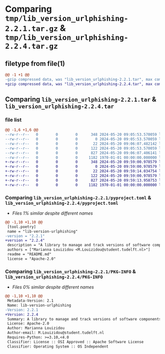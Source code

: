 # Comparing `tmp/lib_version_urlphishing-2.2.1.tar.gz` & `tmp/lib_version_urlphishing-2.2.4.tar.gz`

## filetype from file(1)

```diff
@@ -1 +1 @@
-gzip compressed data, was "lib_version_urlphishing-2.2.1.tar", max compression
+gzip compressed data, was "lib_version_urlphishing-2.2.4.tar", max compression
```

## Comparing `lib_version_urlphishing-2.2.1.tar` & `lib_version_urlphishing-2.2.4.tar`

### file list

```diff
@@ -1,6 +1,6 @@
--rw-r--r--   0        0        0      348 2024-05-20 09:05:53.570059 lib_version_urlphishing-2.2.1/README.md
--rw-r--r--   0        0        0        0 2024-05-20 09:05:53.570059 lib_version_urlphishing-2.2.1/lib_version_URLPhishing/__init__.py
--rw-r--r--   0        0        0       22 2024-05-20 09:06:07.482142 lib_version_urlphishing-2.2.1/lib_version_URLPhishing/version.py
--rw-r--r--   0        0        0      122 2024-05-20 09:05:53.570059 lib_version_urlphishing-2.2.1/lib_version_URLPhishing/version_util.py
--rw-r--r--   0        0        0      827 2024-05-20 09:06:07.406141 lib_version_urlphishing-2.2.1/pyproject.toml
--rw-r--r--   0        0        0     1182 1970-01-01 00:00:00.000000 lib_version_urlphishing-2.2.1/PKG-INFO
+-rw-r--r--   0        0        0      348 2024-05-20 09:59:00.978579 lib_version_urlphishing-2.2.4/README.md
+-rw-r--r--   0        0        0        0 2024-05-20 09:59:00.978579 lib_version_urlphishing-2.2.4/lib_version_URLPhishing/__init__.py
+-rw-r--r--   0        0        0       22 2024-05-20 09:59:14.034754 lib_version_urlphishing-2.2.4/lib_version_URLPhishing/version.py
+-rw-r--r--   0        0        0      122 2024-05-20 09:59:00.978579 lib_version_urlphishing-2.2.4/lib_version_URLPhishing/version_util.py
+-rw-r--r--   0        0        0      827 2024-05-20 09:59:13.958753 lib_version_urlphishing-2.2.4/pyproject.toml
+-rw-r--r--   0        0        0     1182 1970-01-01 00:00:00.000000 lib_version_urlphishing-2.2.4/PKG-INFO
```

### Comparing `lib_version_urlphishing-2.2.1/pyproject.toml` & `lib_version_urlphishing-2.2.4/pyproject.toml`

 * *Files 1% similar despite different names*

```diff
@@ -1,10 +1,10 @@
 [tool.poetry]
 name = "lib-version-urlphishing"
-version = "2.2.1"
+version = "2.2.4"
 description = "A library to manage and track versions of software components"
 authors = ["Marianna Louizidou <M.Louizidou@student.tudelft.nl>"]
 readme = "README.md"
 license = "Apache-2.0"
```

### Comparing `lib_version_urlphishing-2.2.1/PKG-INFO` & `lib_version_urlphishing-2.2.4/PKG-INFO`

 * *Files 0% similar despite different names*

```diff
@@ -1,10 +1,10 @@
 Metadata-Version: 2.1
 Name: lib-version-urlphishing
-Version: 2.2.1
+Version: 2.2.4
 Summary: A library to manage and track versions of software components
 License: Apache-2.0
 Author: Marianna Louizidou
 Author-email: M.Louizidou@student.tudelft.nl
 Requires-Python: >=3.10,<4.0
 Classifier: License :: OSI Approved :: Apache Software License
 Classifier: Operating System :: OS Independent
```

